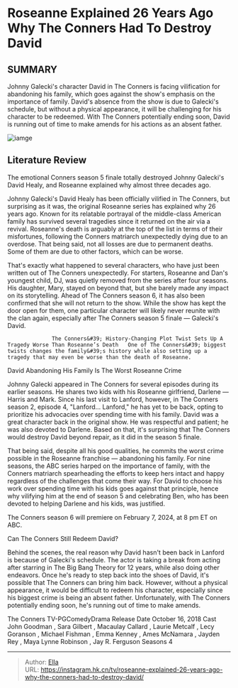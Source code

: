 # Roseanne Explained 26 Years Ago Why The Conners Had To Destroy David


## SUMMARY 



  Johnny Galecki&#39;s character David in The Conners is facing vilification for abandoning his family, which goes against the show&#39;s emphasis on the importance of family.   David&#39;s absence from the show is due to Galecki&#39;s schedule, but without a physical appearance, it will be challenging for his character to be redeemed.   With The Conners potentially ending soon, David is running out of time to make amends for his actions as an absent father.  

![iamge](https://static1.srcdn.com/wordpress/wp-content/uploads/wm/2024/01/johnny-galecki-as-david-healy-roseanne-cast-from-roseanne.jpg)

## Literature Review

The emotional Conners season 5 finale totally destroyed Johnny Galecki&#39;s David Healy, and Roseanne explained why almost three decades ago. 




Johnny Galecki&#39;s David Healy has been officially vilified in The Conners, but surprising as it was, the original Roseanne series has explained why 26 years ago. Known for its relatable portrayal of the middle-class American family has survived several tragedies since it returned on the air via a revival. Roseanne&#39;s death is arguably at the top of the list in terms of their misfortunes, following the Conners matriarch unexpectedly dying due to an overdose. That being said, not all losses are due to permanent deaths. Some of them are due to other factors, which can be worse.




That&#39;s exactly what happened to several characters, who have just been written out of The Conners unexpectedly. For starters, Roseanne and Dan&#39;s youngest child, DJ, was quietly removed from the series after four seasons. His daughter, Mary, stayed on beyond that, but she barely made any impact on its storytelling. Ahead of The Conners season 6, it has also been confirmed that she will not return to the show. While the show has kept the door open for them, one particular character will likely never reunite with the clan again, especially after The Conners season 5 finale — Galecki&#39;s David.

                  The Conners&#39; History-Changing Plot Twist Sets Up A Tragedy Worse Than Roseanne’s Death   One of The Conners&#39; biggest twists changes the family&#39;s history while also setting up a tragedy that may even be worse than the death of Roseanne.   


 David Abandoning His Family Is The Worst Roseanne Crime 
          




Johnny Galecki appeared in The Conners for several episodes during its earlier seasons. He shares two kids with his Roseanne girlfriend, Darlene — Harris and Mark. Since his last visit to Lanford, however, in The Conners season 2, episode 4, &#34;Lanford... Lanford,&#34; he has yet to be back, opting to prioritize his advocacies over spending time with his family. David was a great character back in the original show. He was respectful and patient; he was also devoted to Darlene. Based on that, it&#39;s surprising that The Conners would destroy David beyond repair, as it did in the season 5 finale.

That being said, despite all his good qualities, he commits the worst crime possible in the Roseanne franchise — abandoning his family. For nine seasons, the ABC series harped on the importance of family, with the Conners matriarch spearheading the efforts to keep hers intact and happy regardless of the challenges that come their way. For David to choose his work over spending time with his kids goes against that principle, hence why vilifying him at the end of season 5 and celebrating Ben, who has been devoted to helping Darlene and his kids, was justified.






The Conners season 6 will premiere on February 7, 2024, at 8 pm ET on ABC.






 Can The Conners Still Redeem David? 
          

Behind the scenes, the real reason why David hasn&#39;t been back in Lanford is because of Galecki&#39;s schedule. The actor is taking a break from acting after starring in The Big Bang Theory for 12 years, while also doing other endeavors. Once he&#39;s ready to step back into the shoes of David, it&#39;s possible that The Conners can bring him back. However, without a physical appearance, it would be difficult to redeem his character, especially since his biggest crime is being an absent father. Unfortunately, with The Conners potentially ending soon, he&#39;s running out of time to make amends.




   The Conners  TV-PGComedyDrama     Release Date    October 16, 2018     Cast    John Goodman , Sara Gilbert , Macaulay Callard , Laurie Metcalf , Lecy Goranson , Michael Fishman , Emma Kenney , Ames McNamara , Jayden Rey , Maya Lynne Robinson , Jay R. Ferguson     Seasons    4      


---

> Author: [Ella](https://instagram.hk.cn/)  
> URL: https://instagram.hk.cn/tv/roseanne-explained-26-years-ago-why-the-conners-had-to-destroy-david/  

